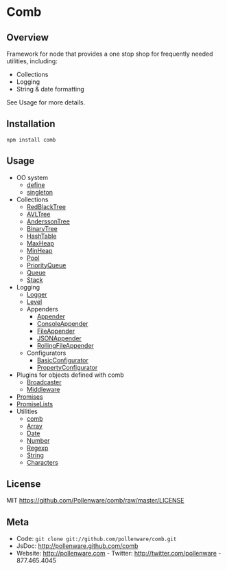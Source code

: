Comb
=========

Overview
--------

Framework for node that provides a one stop shop for frequently needed utilities, including:

* Collections 
* Logging
* String & date formatting

See Usage for more details.

## Installation

    npm install comb

Usage
-----

* OO system
  * [define](http://pollenware.github.com/comb/symbols/comb.html#.define)
  * [singleton](http://pollenware.github.com/comb/symbols/comb.html#.singleton)
* Collections
  * [RedBlackTree](http://pollenware.github.com/comb/symbols/comb.collections.RedBlackTree.html)
  * [AVLTree](http://pollenware.github.com/comb/symbols/comb.collections.AVLTree.html)
  * [AnderssonTree](http://pollenware.github.com/comb/symbols/comb.collections.AnderssonTree.html)
  * [BinaryTree](http://pollenware.github.com/comb/symbols/comb.collections.BinaryTree.html)
  * [HashTable](http://pollenware.github.com/comb/symbols/comb.collections.HashTable.html)
  * [MaxHeap](http://pollenware.github.com/comb/symbols/comb.collections.MaxHeap.html)
  * [MinHeap](http://pollenware.github.com/comb/symbols/comb.collections.MinHeap.html)
  * [Pool](http://pollenware.github.com/comb/symbols/comb.collections.Pool.html)
  * [PriorityQueue](http://pollenware.github.com/comb/symbols/comb.collections.PriorityQueue.html)
  * [Queue](http://pollenware.github.com/comb/symbols/comb.collections.Queue.html)
  * [Stack](http://pollenware.github.com/comb/symbols/comb.collections.Stack.html)
* Logging
  * [Logger](http://pollenware.github.com/comb/symbols/comb.logging.Logger.html)
  * [Level](http://pollenware.github.com/comb/symbols/comb.logging.Level.html)
  * Appenders
     * [Appender](http://pollenware.github.com/comb/symbols/comb.logging.appenders.Appender.html)
     * [ConsoleAppender](http://pollenware.github.com/comb/symbols/comb.logging.appenders.ConsoleAppender.html)
     * [FileAppender](http://pollenware.github.com/comb/symbols/comb.logging.appenders.FileAppender.html)
     * [JSONAppender](http://pollenware.github.com/comb/symbols/comb.logging.appenders.JSONAppender.html)
     * [RollingFileAppender](http://pollenware.github.com/comb/symbols/comb.logging.appenders.RollingFileAppender.html)
  * Configurators
     * [BasicConfigurator](http://pollenware.github.com/comb/symbols/comb.logging.BasicConfigurator.html)
     * [PropertyConfigurator](http://pollenware.github.com/comb/symbols/comb.logging.PropertyConfigurator.html)
* Plugins for objects defined with comb
  * [Broadcaster](http://pollenware.github.com/comb/symbols/comb.plugins.Broadcaster.html)
  * [Middleware ](http://pollenware.github.com/comb/symbols/comb.plugins.Middleware.html)
* [Promises](http://pollenware.github.com/comb/symbols/comb.Promise.html)
* [PromiseLists](http://pollenware.github.com/comb/symbols/comb.PromiseList.html)
* Utilities
  * [comb](http://pollenware.github.com/comb/symbols/comb.html)
  * [Array](http://pollenware.github.com/comb/symbols/comb.array.html)
  * [Date](http://pollenware.github.com/comb/symbols/comb.date.html)
  * [Number](http://pollenware.github.com/comb/symbols/comb.number.html)
  * [Regexp](http://pollenware.github.com/comb/symbols/comb.regexp.html)
  * [String](http://pollenware.github.com/comb/symbols/comb.string.html)
  * [Characters](http://pollenware.github.com/comb/symbols/comb.characters.html)

License
-------

MIT <https://github.com/Pollenware/comb/raw/master/LICENSE>

Meta
----

* Code: `git clone git://github.com/pollenware/comb.git`
* JsDoc: <http://pollenware.github.com/comb>
* Website:  <http://pollenware.com> - Twitter: <http://twitter.com/pollenware> - 877.465.4045

